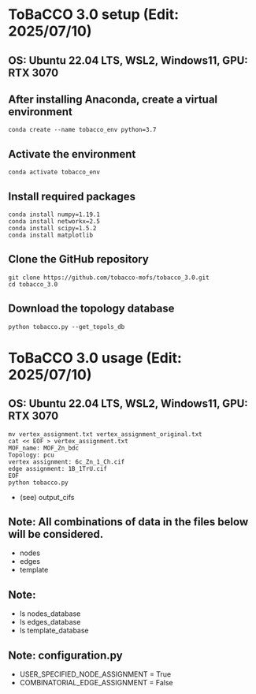 # ToBaCCO 3.0 setup (Edit: 2025/07/10)
## OS: Ubuntu 22.04 LTS, WSL2, Windows11, GPU: RTX 3070


## After installing Anaconda, create a virtual environment
```
conda create --name tobacco_env python=3.7
```


## Activate the environment
```
conda activate tobacco_env
```


## Install required packages
```
conda install numpy=1.19.1
conda install networkx=2.5
conda install scipy=1.5.2
conda install matplotlib
```


## Clone the GitHub repository
```
git clone https://github.com/tobacco-mofs/tobacco_3.0.git
cd tobacco_3.0
```


## Download the topology database
```
python tobacco.py --get_topols_db
```


# ToBaCCO 3.0 usage (Edit: 2025/07/10)
## OS: Ubuntu 22.04 LTS, WSL2, Windows11, GPU: RTX 3070

```
mv vertex_assignment.txt vertex_assignment_original.txt 
cat << EOF > vertex_assignment.txt
MOF_name: MOF_Zn_bdc
Topology: pcu
vertex assignment: 6c_Zn_1_Ch.cif
edge assignment: 1B_1TrU.cif
EOF
python tobacco.py
```
- (see) output_cifs

## Note: All combinations of data in the files below will be considered.
- nodes
- edges
- template

## Note:
- ls nodes_database
- ls edges_database
- ls template_database

## Note: configuration.py
- USER_SPECIFIED_NODE_ASSIGNMENT = True
- COMBINATORIAL_EDGE_ASSIGNMENT = False
